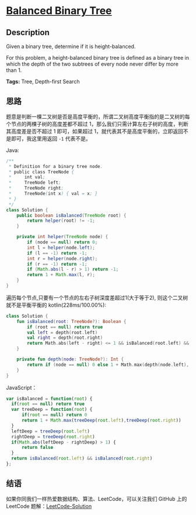 # [Balanced Binary Tree][title]

## Description

Given a binary tree, determine if it is height-balanced.

For this problem, a height-balanced binary tree is defined as a binary tree in which the depth of the two subtrees of every node never differ by more than 1.

**Tags:** Tree, Depth-first Search


## 思路

题意是判断一棵二叉树是否是高度平衡的，所谓二叉树高度平衡指的是二叉树的每个节点的两棵子树的高度差都不超过 1，那么我们只需计算左右子树的高度，判断其高度差是否不超过 1 即可，如果超过 1，就代表其不是高度平衡的，立即返回不是即可，我这里用返回 `-1` 代表不是。

Java:
```java
/**
 * Definition for a binary tree node.
 * public class TreeNode {
 *     int val;
 *     TreeNode left;
 *     TreeNode right;
 *     TreeNode(int x) { val = x; }
 * }
 */
class Solution {
    public boolean isBalanced(TreeNode root) {
        return helper(root) != -1;
    }

    private int helper(TreeNode node) {
        if (node == null) return 0;
        int l = helper(node.left);
        if (l == -1) return -1;
        int r = helper(node.right);
        if (r == -1) return -1;
        if (Math.abs(l - r) > 1) return -1;
        return 1 + Math.max(l, r);
    }
}
```

遍历每个节点,只要有一个节点的左右子树深度差超过1(大于等于2), 则这个二叉树就不是平衡平衡的
kotlin(228ms/100.00%):
```kotlin
class Solution {
    fun isBalanced(root: TreeNode?): Boolean {
        if (root == null) return true
        val left = depth(root.left)
        val right = depth(root.right)
        return Math.abs(left - right) <= 1 && isBalanced(root.left) && isBalanced(root.right)
    }

    private fun depth(node: TreeNode?): Int {
        return if (node == null) 0 else 1 + Math.max(depth(node.left), depth(node.right))
    }
}
```


JavaScript：
```JavaScript
var isBalanced = function(root) {
  if(root == null) return true
  var treeDeep = function(root) {
      if(root == null) return 0
      return 1 + Math.max(treeDeep(root.left),treeDeep(root.right))
  }
  leftDeep = treeDeep(root.left)
  rightDeep = treeDeep(root.right)
  if(Math.abs(leftDeep - rightDeep) > 1) {
      return false   
  }
  return isBalanced(root.left) && isBalanced(root.right)
};
```
## 结语

如果你同我们一样热爱数据结构、算法、LeetCode，可以关注我们 GitHub 上的 LeetCode 题解：[LeetCode-Solution][ls]



[title]: https://leetcode.com/problems/balanced-binary-tree
[ls]: https://github.com/RichCodersAndMe/LeetCode-Solution
